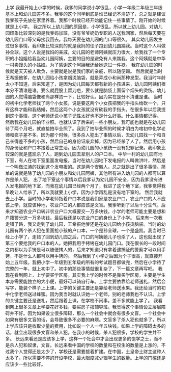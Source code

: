 上学
我最开始上小学的时候，我爹的同学说小学很乱，小学一年级二年级三年级基本上和幼儿园差不多。我爹的这个同学到底是谁已经记不清楚了，总之就是建议我爹孩子先放在家里养着。我那个时候已经开始能记住一些事情了。刚开始的时候就是上小学。
我之所以上幼儿园的原因是，小学很乱。所以就上幼儿园。对幼儿园印象比较深刻的是我爹妈加班，没有爷爷奶奶专职的人送我回家，然后每天要在幼儿园门口等父母接我回去。我每天要在幼儿园的门口等很久。
其实幼儿园发生过很多事情，我印象比较深刻的就是我妈的侄子跑到幼儿园踹我。当时这个人叫做孙全球。这个人说是我妈的亲戚，幼儿园的老师阿姨就压力很大，给我找了一个专职的小姐姐给我当幼儿园阿姨，主要的目的是避免有人来踹我。这个阿姨就是中华一村卖馒头的小姑娘。为了感谢这个阿姨我还给她送过一件袄。
我在幼儿园的时候就是天天被人欺负，主要就是说是我们家的亲戚，所以随便踢。
然后就是当时王希振他爹，在幼儿园给小孩拿烟烫脑袋，就是弄成小和尚那种发型。我当时年龄太小不知道，后来知道了，是因为幼儿园每天都有新的小孩进来，幼儿园阿姨们根本分不清谁是谁。要么就屁股上留刀疤，要么就是脑袋上面留个烟头的烫伤。幼儿园的人觉得脑袋像和尚那样烫一下，比较好认。因为实在是分不清谁是谁。
当时的初中化学老师找了两个小女孩，说是要这两个小女孩把我的手指头给砍一个，只有这样才能和我结婚，然后这两个小女孩就没有砍我的手指头。在很多年以后我提到这个事情，这个老师还说小孩子记性太好也不是什么好事。什么事情都记得。
然后我在幼儿园拍毕业照。也就认识了后来的一些小朋友。我可能也就是在幼儿园待了两个月吧，就直接拍毕业照了。我到了拍毕业照的时候才明白为啥初中化学老师和疯子差不多。因为那个时候，很多杀人犯出了事情以后，去幼儿园找一个和自己长得差不多的小孩，然后自己的身份证废弃掉，因为已经杀了人了。然后用小孩的身份证和户口本接着正常生活。因为幼儿园的小孩统一没有犯罪记录。我印象比较深的就是盛凯杀了人，跑到幼儿园去拿别人的户口本。
中华一村的幼儿园有地下室，有人在地下室里面发电报。当时在幼儿园地下发电报的人叫做洪叶，然后是一个叫做江涛的找到这个发电报的。这是两个安徽人。总之就是出了很多事情。简单的说就是除了幼儿园的小朋友和幼儿园阿姨，其他所有进入幼儿园的人都可以算作是杀人犯。
出了地下室这个事情以后我爹认为幼儿园不安全，因为我爹没有进入发电报的地下室，而我在幼儿园已经两个月了，我进了这个地下室，我爹觉得我早晚让人给杀了，所以我就要上小学，因为小学再乱是没有地下室的。
然后我就去上小学。当时的小学老师指着户口本说是我们家是农业户口，农业户口的人不应该上学，就应该种地，农业户口的人都应该是文盲。我爹听到了以后十分生气。后来才知道农业户口转非农业户口大概要交一万多块钱。小学的老师可能主要是想和户籍警分这一万多块钱。最后我还是以农业户口的身份上了小学。
后来有一次我走错了路，我又走到了幼儿园，王希振他爹还是在幼儿园给小孩烫脑袋。当时的幼儿园有两个杀人犯在里面抢小孩的户口本，一个是孙全球，一个是盛凯。我当时已经上小学了，走错了回到幼儿园之后，门口的阿姨她儿子也杀了人，这也就出现了第三个要抢我的户口本的人。她把我用手铐铐在幼儿园门口。我在很长的一段时间之内都以为手铐是可以随便拷人的，后来才知道只有拿着逮捕证的警察才可以用手铐，不是什么人都可以用手铐的。
然后我到了小学之后因为个子很高，就直接开始上五年级。我把小学一年级到五年级的所有的考试题目都做完，然后在小学待了完整的一年，就上初中了。初中的那些事情就很复杂了，下一篇文章再写吧。
我现在看到网上，上学要买学区房。其实我上学的时候不是靠买学区房，主要是学生本身需要能独立的大小便，最好可以骑自行车。上学主要依靠给老师送礼，然后会写字，能装个样子上上课。上学的关键主要还是靠给老师送水果。我还给当时的初中化学老师送过蜂蜜。因为我当时就认识她一个老师，别的老师我也不认识。上学的关键主要还是送礼，然后跟着上课，在学校不闹事。差不多就能上学了。
我看到网上很多文章上学要花好多钱，要买房子报辅导班。我觉得这个事情设立层层障碍并不好。因为如果设立很多障碍，那么一个社会中就会有很多文盲。一个社会中如果有很多文盲的话，会导致很多不必要的麻烦。文盲多了杀人犯也就多了，所以上学应该只是收取少量的费用，比如说一个人一年五块钱。如果上学的障碍太多的话，就会出现很多文盲和杀人犯。在我小的时候，杀人犯很多，学校的学生并不多。
长远来看还是应该多上学，这样一个社会中才会出现更多的饱学之士，而不是杀人犯和奴隶，文盲。长远来看中国的学校的数量和在校生的数量是上涨的，不过我个人觉得还是太少了，学校还是需要接着扩建。在中国，土皇帝土财主这种人太多了。所以需要不停的开设学校，最大限度减少辍学生的数量。上学的门槛还是应该少一些比较好。
